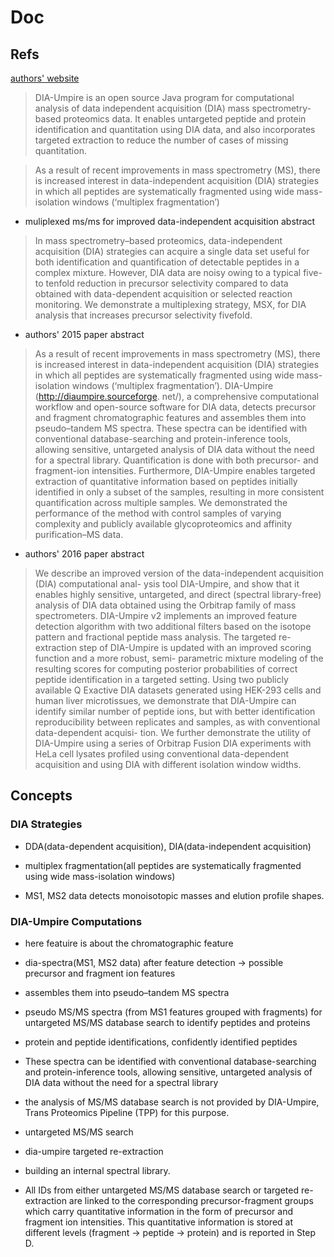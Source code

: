 # Doc
## Refs

[authors' website](http://diaumpire.sourceforge.net/)

> DIA-Umpire is an open source Java program for computational analysis of data independent acquisition (DIA) mass spectrometry-based proteomics data.
> It enables untargeted peptide and protein identification and quantitation using DIA data, and also incorporates targeted extraction to reduce the number of cases of missing quantitation.

> As a result of recent improvements in mass spectrometry (MS),
> there is increased interest in data-independent acquisition
> (DIA) strategies in which all peptides are systematically
> fragmented using wide mass-isolation windows (‘multiplex
> fragmentation’)

- muliplexed ms/ms for improved data-independent acquisition abstract

> In mass spectrometry–based proteomics, data-independent
> acquisition (DIA) strategies can acquire a single data set
> useful for both identification and quantification of detectable
> peptides in a complex mixture. However, DIA data are noisy
> owing to a typical five- to tenfold reduction in precursor
> selectivity compared to data obtained with data-dependent
> acquisition or selected reaction monitoring. We demonstrate
> a multiplexing strategy, MSX, for DIA analysis that increases
> precursor selectivity fivefold.

- authors' 2015 paper abstract

> As a result of recent improvements in mass spectrometry (MS),
> there is increased interest in data-independent acquisition
> (DIA) strategies in which all peptides are systematically
> fragmented using wide mass-isolation windows (‘multiplex
> fragmentation’). DIA-Umpire (http://diaumpire.sourceforge.
> net/), a comprehensive computational workflow and
> open-source software for DIA data, detects precursor and
> fragment chromatographic features and assembles them into
> pseudo–tandem MS spectra. These spectra can be identified
> with conventional database-searching and protein-inference
> tools, allowing sensitive, untargeted analysis of DIA data
> without the need for a spectral library. Quantification is
> done with both precursor- and fragment-ion intensities.
> Furthermore, DIA-Umpire enables targeted extraction of
> quantitative information based on peptides initially
> identified in only a subset of the samples, resulting in
> more consistent quantification across multiple samples.
> We demonstrated the performance of the method with
> control samples of varying complexity and publicly available
> glycoproteomics and affinity purification–MS data.

- authors' 2016 paper abstract

> We describe an improved version of the data-independent acquisition (DIA) computational anal-
> ysis tool DIA-Umpire, and show that it enables highly sensitive, untargeted, and direct (spectral
> library-free) analysis of DIA data obtained using the Orbitrap family of mass spectrometers.
> DIA-Umpire v2 implements an improved feature detection algorithm with two additional filters
> based on the isotope pattern and fractional peptide mass analysis. The targeted re-extraction
> step of DIA-Umpire is updated with an improved scoring function and a more robust, semi-
> parametric mixture modeling of the resulting scores for computing posterior probabilities of
> correct peptide identification in a targeted setting. Using two publicly available Q Exactive
> DIA datasets generated using HEK-293 cells and human liver microtissues, we demonstrate
> that DIA-Umpire can identify similar number of peptide ions, but with better identification
> reproducibility between replicates and samples, as with conventional data-dependent acquisi-
> tion. We further demonstrate the utility of DIA-Umpire using a series of Orbitrap Fusion DIA
> experiments with HeLa cell lysates profiled using conventional data-dependent acquisition and
> using DIA with different isolation window widths.

## Concepts

### DIA Strategies

- DDA(data-dependent acquisition), DIA(data-independent acquisition)

- multiplex fragmentation(all peptides are systematically fragmented using wide mass-isolation windows)

- MS1, MS2 data detects monoisotopic masses and elution profile shapes.

### DIA-Umpire Computations

- here featuire is about the chromatographic feature

- dia-spectra(MS1, MS2 data) after feature detection -> possible precursor and fragment ion features

- assembles them into pseudo–tandem MS spectra

- pseudo MS/MS spectra (from MS1 features grouped with fragments) for untargeted MS/MS database search to identify peptides and proteins

- protein and peptide identifications, confidently identified peptides

- These spectra can be identified with conventional database-searching and protein-inference tools,
allowing sensitive, untargeted analysis of DIA data without the need for a spectral library

- the analysis of MS/MS database search is not provided by DIA-Umpire, Trans Proteomics Pipeline (TPP) for this purpose.

- untargeted MS/MS search

- dia-umpire targeted re-extraction

- building an internal spectral library.

- All IDs from either untargeted MS/MS database search or targeted re-extraction are linked to the corresponding precursor-fragment groups which carry quantitative information in the form of precursor and fragment ion intensities. This quantitative information is stored at different levels (fragment → peptide → protein) and is reported in Step D.
